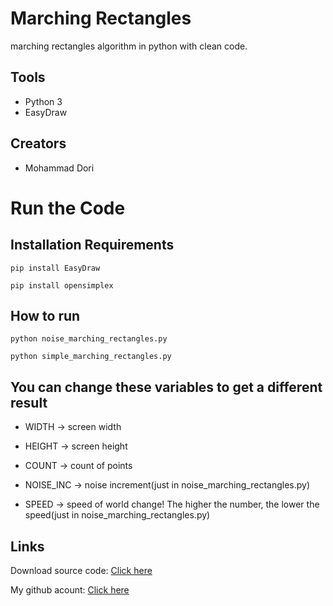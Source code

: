 # Marching Rectangles
marching rectangles algorithm in python with clean code.

## Tools

- Python 3
- EasyDraw


## Creators
- Mohammad Dori


# Run the Code


## Installation Requirements

```
pip install EasyDraw
```
```
pip install opensimplex
```



## How to run

```
python noise_marching_rectangles.py
```
```
python simple_marching_rectangles.py
```

## You can change these variables to get a different result

- WIDTH -> screen width

- HEIGHT -> screen height

- COUNT -> count of points

- NOISE_INC -> noise increment(just in noise_marching_rectangles.py)

- SPEED -> speed of world change! The higher the number, the lower the speed(just in noise_marching_rectangles.py)


## Links

Download source code: [Click here](https://github.com/dori-dev/marching-rectangles/archive/refs/heads/main.zip)

My github acount: [Click here](https://github.com/dori-dev/)
